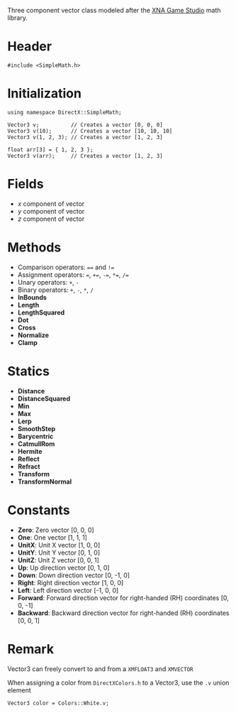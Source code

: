 Three component vector class modeled after the [XNA Game Studio](https://msdn.microsoft.com/en-us/library/microsoft.xna.framework.vector3.aspx) math library.

# Header

    #include <SimpleMath.h>

# Initialization

    using namespace DirectX::SimpleMath;

    Vector3 v;          // Creates a vector [0, 0, 0]
    Vector3 v(10);      // Creates a vector [10, 10, 10]
    Vector3 v(1, 2, 3); // Creates a vector [1, 2, 3]

    float arr[3] = { 1, 2, 3 };
    Vector3 v(arr);     // Creates a vector [1, 2, 3]

# Fields
* *x* component of vector
* *y* component of vector
* *z* component of vector

# Methods
* Comparison operators: ``==`` and ``!=``
* Assignment operators: ``=``, ``+=``, ``-=``, ``*=``, ``/=``
* Unary operators: ``+``, ``-``
* Binary operators: ``+``, ``-``, ``*``, ``/``
* **InBounds**
* **Length**
* **LengthSquared**
* **Dot**
* **Cross**
* **Normalize**
* **Clamp**

# Statics
* **Distance**
* **DistanceSquared**
* **Min**
* **Max**
* **Lerp**
* **SmoothStep**
* **Barycentric**
* **CatmullRom**
* **Hermite**
* **Reflect**
* **Refract**
* **Transform**
* **TransformNormal**

# Constants

* **Zero**: Zero vector [0, 0, 0]
* **One**: One vector [1, 1, 1]
* **UnitX**: Unit X vector [1, 0, 0]
* **UnitY**: Unit Y vector [0, 1, 0]
* **UnitZ**: Unit Z vector [0, 0, 1]
* **Up**: Up direction vector [0, 1, 0]
* **Down**: Down direction vector [0, -1, 0]
* **Right**: Right direction vector [1, 0, 0]
* **Left**: Left direction vector [-1, 0, 0]
* **Forward**: Forward direction vector for right-handed (RH) coordinates [0, 0, -1]
* **Backward**: Backward direction vector for right-handed (RH) coordinates [0, 0, 1]

# Remark
Vector3 can freely convert to and from a ``XMFLOAT3`` and ``XMVECTOR``

When assigning a color from ``DirectXColors.h`` to a Vector3, use the ``.v`` union element

    Vector3 color = Colors::White.v;

